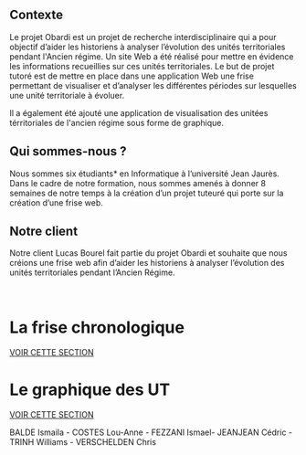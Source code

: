 ## Contexte
Le projet Obardi est un projet de recherche interdisciplinaire qui a pour objectif d’aider les historiens à analyser l’évolution des unités territoriales pendant l'Ancien régime. Un site Web a été réalisé pour mettre en évidence les informations recueillies sur ces unités territoriales. Le but de projet tutoré est de mettre en place dans une application Web une frise permettant de visualiser et d’analyser les différentes périodes sur lesquelles une unité territoriale à évoluer.

Il a également été ajouté une application de visualisation des unitées térritoriales de l'ancien régime sous forme de graphique.

## Qui sommes-nous ? 
Nous sommes six étudiants* en Informatique à l’université Jean Jaurès. Dans le cadre de notre formation, nous sommes amenés à donner 8 semaines de notre temps à la création d’un projet tuteuré qui porte sur la création d’une frise web.

## Notre client
Notre client Lucas Bourel fait partie du projet Obardi et souhaite que nous créions une frise web afin d’aider les historiens à analyser l’évolution des unités territoriales pendant l’Ancien Régime.

<br>

# La frise chronologique

[VOIR CETTE SECTION](https://github.com/ChrisVerschelden/OBARDI-UT2J-2021_2022/tree/main/timeline)

# Le graphique des UT

[VOIR CETTE SECTION](https://github.com/ChrisVerschelden/OBARDI-UT2J-2021_2022/tree/main/graphique)


BALDE Ismaila - COSTES Lou-Anne - FEZZANI Ismael- JEANJEAN Cédric - TRINH Williams - VERSCHELDEN Chris
